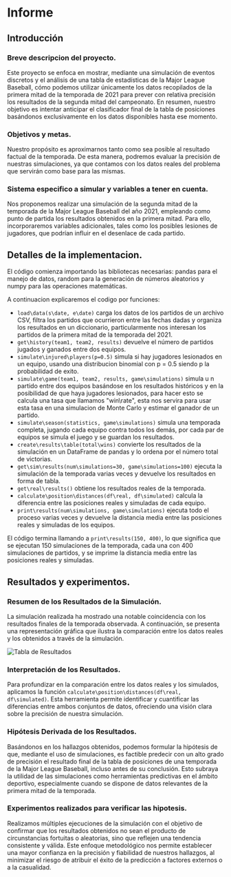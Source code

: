 # Informe

## Introducción

### Breve descripcion del proyecto.

Este proyecto se enfoca en mostrar, mediante una simulación de eventos discretos y el análisis de una tabla de estadísticas de la Major League Baseball, cómo podemos utilizar únicamente los datos recopilados de la primera mitad de la temporada de 2021 para prever con relativa precisión los resultados de la segunda mitad del campeonato. En resumen, nuestro objetivo es intentar anticipar el clasificador final de la tabla de posiciones basándonos exclusivamente en los datos disponibles hasta ese momento.

### Objetivos y metas.

Nuestro propósito es aproximarnos tanto como sea posible al resultado factual de la temporada. De esta manera, podremos evaluar la precisión
de nuestras simulaciones, ya que contamos con los datos reales del problema que servirán como base para las mismas.

### Sistema especifico a simular y variables a tener en cuenta.

Nos proponemos realizar una simulación de la segunda mitad de la temporada de la Major League Baseball del año 2021, empleando como punto de partida los resultados obtenidos en la primera mitad. Para ello, incorporaremos variables adicionales, tales como los posibles lesiones de jugadores, que podrían influir en el desenlace de cada partido.


## Detalles de la implementacion.

El código comienza importando las bibliotecas necesarias: pandas para el manejo de datos, random para la generación de números aleatorios y numpy para las operaciones matemáticas.

A continuacion explicaremos el codigo por funciones:

* `load\data(s\date, e\date)` carga los datos de los partidos de un archivo CSV, filtra los partidos que ocurrieron entre las fechas dadas y organiza los resultados en un diccionario, particularmente nos interesan los partidos de la primera mitad de la temporada del 2021.
* `get\history(team1, team2, results)` devuelve el número de partidos jugados y ganados entre dos equipos.
* `simulate\injured\players(p=0.5)` simula si hay jugadores lesionados en un equipo, usando una distribucion binomial con  p = 0.5 siendo p la probabilidad  de exito.
* `simulate\game(team1, team2, results, game\simulations)` simula u n partido entre dos equipos basándose en los resultados históricos y en la posibilidad de que haya jugadores lesionados, para hacer esto se calcula una tasa que llamamos "win\rate", esta nos servira para usar esta tasa en una simulacion de Monte Carlo y estimar el ganador de un partido.
* `simulate\season(statistics, game\simulations)` simula una temporada completa, jugando cada equipo contra todos los demás, por cada par de equipos se simula el juego y se guardan los resultados.
* `create\results\table(total\wins)` convierte los resultados de la simulación en un DataFrame de pandas y lo ordena por el número total de victorias.
* `get\sim\results(num\simulations=30, game\simulations=100)` ejecuta la simulación de la temporada varias veces y devuelve los resultados en forma de tabla.
* `get\real\results()` obtiene los resultados reales de la temporada.
* `calculate\position\distances(df\real, df\simulated)` calcula la diferencia entre las posiciones reales y simuladas de cada equipo.
* `print\results(num\simulations, game\simulations)` ejecuta todo el proceso varias veces y devuelve la distancia media entre las posiciones reales y simuladas de los equipos.

El código termina llamando a `print\results(150, 400)`, lo que significa que se ejecutan 150 simulaciones de la temporada, cada una con 400 simulaciones de partidos, y se imprime la distancia media entre las posiciones reales y simuladas.

## Resultados y experimentos.

### Resumen de los Resultados de la Simulación.

La simulación realizada ha mostrado una notable coincidencia con los resultados finales de la temporada observada. A continuación, se presenta una representación gráfica que ilustra la comparación entre los datos reales y los obtenidos a través de la simulación.

![Tabla de Resultados](#)

### Interpretación de los Resultados.

Para profundizar en la comparación entre los datos reales y los simulados, aplicamos la función `calculate\position\distances(df\real, df\simulated)`. Esta herramienta permite identificar y cuantificar las diferencias entre ambos conjuntos de datos, ofreciendo una visión clara sobre la precisión de nuestra simulación.

### Hipótesis Derivada de los Resultados.

Basándonos en los hallazgos obtenidos, podemos formular la hipótesis de que, mediante el uso de simulaciones, es factible predecir con un alto grado de precisión el resultado final de la tabla de posiciones de una temporada de la Major League Baseball, incluso antes de su conclusión. Esto subraya la utilidad de las simulaciones como herramientas predictivas en el ámbito deportivo, especialmente cuando se dispone de datos relevantes de la primera mitad de la temporada.

### Experimentos realizados para verificar las hipotesis.

Realizamos múltiples ejecuciones de la simulación con el objetivo de confirmar que los resultados obtenidos no sean el producto de
circunstancias fortuitas o aleatorias, sino que reflejen una tendencia consistente y válida. Este enfoque metodológico nos permite establecer
una mayor confianza en la precisión y fiabilidad de nuestros hallazgos, al minimizar el riesgo de atribuir el éxito de la predicción a factores
externos o a la casualidad.
